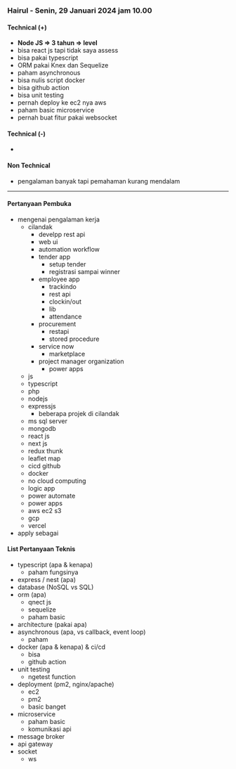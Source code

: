### Hairul - Senin, 29 Januari 2024 jam 10.00

#### Technical (+) 

- **Node JS => 3 tahun => level**  
- bisa react js tapi tidak saya assess
- bisa pakai typescript
- ORM pakai Knex dan Sequelize
- paham asynchronous
- bisa nulis script docker
- bisa github action
- bisa unit testing
- pernah deploy ke ec2 nya aws
- paham basic microservice
- pernah buat fitur pakai websocket

#### Technical (-)  

- 

#### Non Technical  

- pengalaman banyak tapi pemahaman kurang mendalam

---

#### Pertanyaan Pembuka

- mengenai pengalaman kerja  
	- cilandak
		- develpp rest api
		- web ui
		- automation workflow
		- tender app
			- setup tender
			- registrasi sampai winner
		- employee app
			- trackindo
			- rest api
			- clockin/out
			- lib
			- attendance
		- procurement
			- restapi
			- stored procedure
		- service now
			- marketplace
		- project manager organization
			- power apps
	- js
	- typescript
	- php
	- nodejs
	- expressjs
		- beberapa projek di cilandak
	- ms sql server
	- mongodb
	- react js
	- next js
	- redux thunk
	- leaflet map
	- cicd github
	- docker
	- no cloud computing
	- logic app
	- power automate
	- power apps
	- aws ec2 s3
	- gcp
	- vercel 
- apply sebagai


#### List Pertanyaan Teknis

- typescript (apa & kenapa)
	- paham fungsinya
- express / nest (apa)
- database (NoSQL vs SQL)
- orm (apa)
	- qnect js
	- sequelize
	- paham basic
- architecture (pakai apa)
- asynchronous (apa, vs callback, event loop)
	- paham
- docker (apa & kenapa) & ci/cd
	- bisa
	- github action
- unit testing
	- ngetest function
- deployment (pm2, nginx/apache)
	- ec2
	- pm2
	- basic banget
- microservice
	- paham basic
	- komunikasi api
- message broker
- api gateway
- socket
	- ws